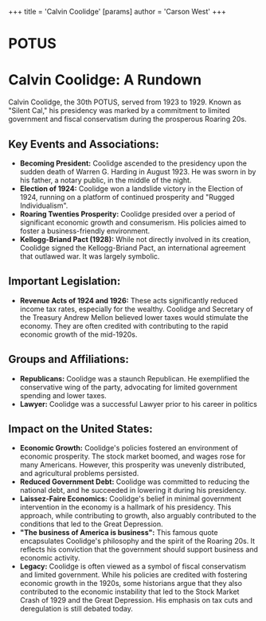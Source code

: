 +++
 title = 'Calvin Coolidge'
[params]
	author = 'Carson West'
+++
# POTUS
# Calvin Coolidge: A Rundown

Calvin Coolidge, the 30th POTUS, served from 1923 to 1929. Known as "Silent Cal," his presidency was marked by a commitment to limited government and fiscal conservatism during the prosperous Roaring 20s.

## Key Events and Associations:

*   **Becoming President:** Coolidge ascended to the presidency upon the sudden death of Warren G. Harding in August 1923. He was sworn in by his father, a notary public, in the middle of the night.
*   **Election of 1924:** Coolidge won a landslide victory in the Election of 1924, running on a platform of continued prosperity and "Rugged Individualism".
*   **Roaring Twenties Prosperity:** Coolidge presided over a period of significant economic growth and consumerism. His policies aimed to foster a business-friendly environment.
*   **Kellogg-Briand Pact (1928):** While not directly involved in its creation, Coolidge signed the Kellogg-Briand Pact, an international agreement that outlawed war. It was largely symbolic.

## Important Legislation:

*   **Revenue Acts of 1924 and 1926:** These acts significantly reduced income tax rates, especially for the wealthy. Coolidge and Secretary of the Treasury Andrew Mellon believed lower taxes would stimulate the economy. They are often credited with contributing to the rapid economic growth of the mid-1920s.

## Groups and Affiliations:

*   **Republicans:** Coolidge was a staunch Republican. He exemplified the conservative wing of the party, advocating for limited government spending and lower taxes.
*   **Lawyer:** Coolidge was a successful Lawyer prior to his career in politics

## Impact on the United States:

*   **Economic Growth:** Coolidge's policies fostered an environment of economic prosperity. The stock market boomed, and wages rose for many Americans. However, this prosperity was unevenly distributed, and agricultural problems persisted.
*   **Reduced Government Debt:** Coolidge was committed to reducing the national debt, and he succeeded in lowering it during his presidency.
*   **Laissez-Faire Economics:** Coolidge's belief in minimal government intervention in the economy is a hallmark of his presidency. This approach, while contributing to growth, also arguably contributed to the conditions that led to the Great Depression.
*   **"The business of America is business":** This famous quote encapsulates Coolidge's philosophy and the spirit of the Roaring 20s. It reflects his conviction that the government should support business and economic activity.
*   **Legacy:** Coolidge is often viewed as a symbol of fiscal conservatism and limited government. While his policies are credited with fostering economic growth in the 1920s, some historians argue that they also contributed to the economic instability that led to the Stock Market Crash of 1929 and the Great Depression. His emphasis on tax cuts and deregulation is still debated today.
